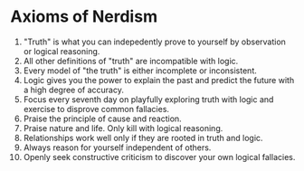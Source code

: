 # Axioms of Nerdism

1. "Truth" is what you can indepedently prove to yourself by observation or logical reasoning.
2. All other definitions of "truth" are incompatible with logic.
3. Every model of "the truth" is either incomplete or inconsistent.
4. Logic gives you the power to explain the past and predict the future with a high degree of accuracy.
5. Focus every seventh day on playfully exploring truth with logic and exercise to disprove common fallacies.
6. Praise the principle of cause and reaction.
7. Praise nature and life. Only kill with logical reasoning. 
8. Relationships work well only if they are rooted in truth and logic.
9. Always reason for yourself independent of others.
10. Openly seek constructive criticism to discover your own logical fallacies.
